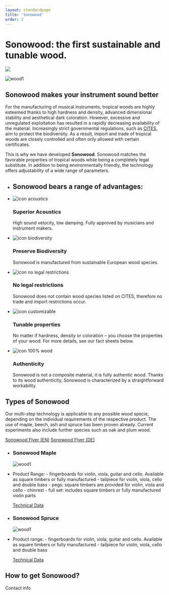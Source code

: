 ```yaml
---
layout: standardpage
title: 'Sonowood'
order: 2
---
```

<div class="full-width">
    <div class="wrap-bg-image">
        <h1>Sonowood: the first sustainable and tunable wood.</h1>
        <p class="arrow-down"><img src="/swisswoodsolutions/assets/images/arrow-d-white.svg"/></p>
    </div>
    <img srcset="/swisswoodsolutions/assets/images/partners_2x.jpg"
         src="/swisswoodsolutions/assets/images/partners.jpg" alt="wood1" class="coverimg-large">
</div>
<div class="full-width">
    <div class="wrap">
        <h2>Sonowood makes your instrument sound better</h2>
        <p>
        For the manufacturing of musical instruments, tropical woods are highly esteemed thanks to high hardness and density, advanced dimensional stability and aesthetical dark coloration. However, excessive and unregulated exploitation has resulted in a rapidly decreasing availability of the material. Increasingly strict governmental regulations, such as <a href="https://www.cites.org/eng/disc/species.php" target="blank">CITES,</a> aim to protect the biodiversity. As a result, import and trade of tropical woods are closely controlled and often only allowed with certain certificates.
        </p>
        <p>
        This is why we have developed <strong>Sonowood</strong>. Sonowood matches the favorable properties of tropical woods while being a completely legal substitute. In addition to being environmentally friendly, the technology offers adjustability of a wide range of parameters.</p>
    </div>
</div>
<div class="full-width-grey">
    <div class="wrap-grid">
        <ul>
            <li>
            <h2>
            Sonowood bears a range of advantages:
            </h2>
            </li>
            <li><img src="/swisswoodsolutions/assets/logo/sound.svg" alt="icon acoustics">
            <h3>Superior Acoustics</h3>
            <p>High sound velocity, low damping. Fully approved by musicians and instrument makers.</p>
            </li>
            <li>
            <img src="/swisswoodsolutions/assets/logo/biodiverse.svg" alt="icon biodiversity">
            <h3>Preserve Biodiversity</h3>
            <p>Sonowood is manufactured from sustainable European wood species.</p>
            </li>
            <li><img src="/swisswoodsolutions/assets/logo/legal.svg" alt="icon no legal restrictions">
            <h3>No legal restrictions</h3>
            <p>Sonowood does not contain wood species listed on CITES, therefore no trade and import restrictions occur.</p>
            </li>
            <li><img src="/swisswoodsolutions/assets/logo/customizable.svg" alt="icon customizable">
            <h3>Tunable properties</h3>
            <p>No matter if hardness, density or coloration – you choose the properties of your wood. For more details, see our fact sheets below.</p>
            </li>
            <li><img src="/swisswoodsolutions/assets/logo/100.svg" alt="icon 100% wood">
            <h3>Authenticity</h3>
            <p>Sonowood is not a composite material, it is fully authentic wood. Thanks to its wood authenticity, Sonowood is characterized by a straightforward workability.</p>
            </li>
        </ul>
    </div>
</div>
<div class="full-width">
    <div class="wrap-grid-wider">
        <h2>Types of Sonowood</h2>
        <p>Our multi-step technology is applicable to any possible wood specie, depending on the individual requirements of the respective product. The use of maple, beech, ash and spruce has been proven already. Current experiments also include further species such as oak and plum wood.</p>
        <p><a class="btn-red" href="/swisswoodsolutions/assets/docs/Flyer_Sonowood_A4-Trifold_EN_screen.pdf" target="blank">Sonowood Flyer (EN)</a> <a class="btn-red" href="/swisswoodsolutions/assets/docs/Flyer_Sonowood_A4-Trifold_DE_screen.pdf" target="blank">Sonowood Flyer (DE)</a></p>
        <ul>
            <li>
                  <h3>Sonowood Maple</h3>
                  <img src="/swisswoodsolutions/assets/images/ebony_08.jpg" alt="wood1">
              </li>
              <li>
                  <p>Product Range:
                      -	fingerboards for violin, viola, guitar and cello. Available as square timbers or fully manufactured
                      -	tailpiece for violin, viola, cello and double bass
                      -	pegs: square timbers are provided for violin, viola and cello
                      -	chinrest
                      -	full set: includes square timbers or fully manufactured violin parts
                  </p>
                  <p><a class="btn" href="">Technical Data</a></p>
            </li>
            <li>
                  <h3>Sonowood Spruce</h3>
                  <img src="/swisswoodsolutions/assets/images/ebony_08.jpg" alt="wood1">
            </li>
            <li>
                <p>Product range:
                  -	fingerboards for violin, viola, guitar and cello. Available as square timbers or fully manufactured
                  -	tailpiece for violin, viola, cello and double bass</p>
                <p><a class="btn" href="">Technical Data</a></p>
            </li>
          </ul>
      </div>
</div>
<div class="full-width-grey">
  <div class="wrap">          
      <h2>How to get Sonowood?</h2>
      <p>Contact info</p>
    </div>
</div>
